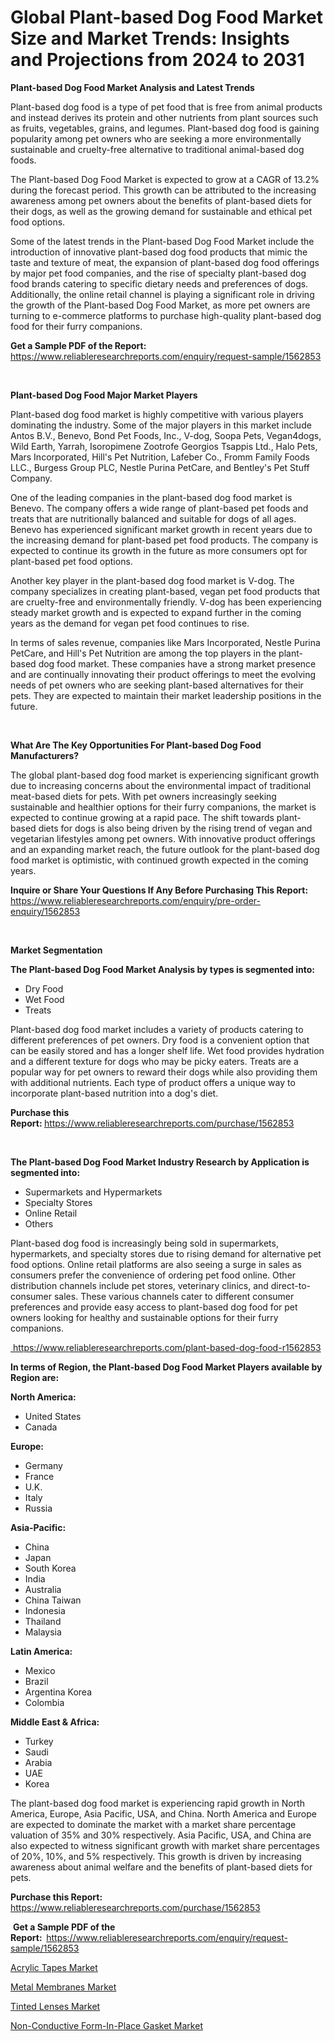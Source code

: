 <p><h1>Global Plant-based Dog Food Market Size and Market Trends: Insights and Projections from 2024 to 2031</h1></p><p><strong>Plant-based Dog Food Market Analysis and Latest Trends</strong></p>
<p><p>Plant-based dog food is a type of pet food that is free from animal products and instead derives its protein and other nutrients from plant sources such as fruits, vegetables, grains, and legumes. Plant-based dog food is gaining popularity among pet owners who are seeking a more environmentally sustainable and cruelty-free alternative to traditional animal-based dog foods.</p><p>The Plant-based Dog Food Market is expected to grow at a CAGR of 13.2% during the forecast period. This growth can be attributed to the increasing awareness among pet owners about the benefits of plant-based diets for their dogs, as well as the growing demand for sustainable and ethical pet food options.</p><p>Some of the latest trends in the Plant-based Dog Food Market include the introduction of innovative plant-based dog food products that mimic the taste and texture of meat, the expansion of plant-based dog food offerings by major pet food companies, and the rise of specialty plant-based dog food brands catering to specific dietary needs and preferences of dogs. Additionally, the online retail channel is playing a significant role in driving the growth of the Plant-based Dog Food Market, as more pet owners are turning to e-commerce platforms to purchase high-quality plant-based dog food for their furry companions.</p></p>
<p><strong>Get a Sample PDF of the Report:&nbsp;</strong> <a href="https://www.reliableresearchreports.com/enquiry/request-sample/1562853">https://www.reliableresearchreports.com/enquiry/request-sample/1562853</a></p>
<p>&nbsp;</p>
<p><strong>Plant-based Dog Food Major Market Players</strong></p>
<p><p>Plant-based dog food market is highly competitive with various players dominating the industry. Some of the major players in this market include Antos B.V., Benevo, Bond Pet Foods, Inc., V-dog, Soopa Pets, Vegan4dogs, Wild Earth, Yarrah, Isoropimene Zootrofe Georgios Tsappis Ltd., Halo Pets, Mars Incorporated, Hill's Pet Nutrition, Lafeber Co., Fromm Family Foods LLC., Burgess Group PLC, Nestle Purina PetCare, and Bentley's Pet Stuff Company.</p><p>One of the leading companies in the plant-based dog food market is Benevo. The company offers a wide range of plant-based pet foods and treats that are nutritionally balanced and suitable for dogs of all ages. Benevo has experienced significant market growth in recent years due to the increasing demand for plant-based pet food products. The company is expected to continue its growth in the future as more consumers opt for plant-based pet food options.</p><p>Another key player in the plant-based dog food market is V-dog. The company specializes in creating plant-based, vegan pet food products that are cruelty-free and environmentally friendly. V-dog has been experiencing steady market growth and is expected to expand further in the coming years as the demand for vegan pet food continues to rise.</p><p>In terms of sales revenue, companies like Mars Incorporated, Nestle Purina PetCare, and Hill's Pet Nutrition are among the top players in the plant-based dog food market. These companies have a strong market presence and are continually innovating their product offerings to meet the evolving needs of pet owners who are seeking plant-based alternatives for their pets. They are expected to maintain their market leadership positions in the future.</p></p>
<p>&nbsp;</p>
<p><strong>What Are The Key Opportunities For Plant-based Dog Food Manufacturers?</strong></p>
<p><p>The global plant-based dog food market is experiencing significant growth due to increasing concerns about the environmental impact of traditional meat-based diets for pets. With pet owners increasingly seeking sustainable and healthier options for their furry companions, the market is expected to continue growing at a rapid pace. The shift towards plant-based diets for dogs is also being driven by the rising trend of vegan and vegetarian lifestyles among pet owners. With innovative product offerings and an expanding market reach, the future outlook for the plant-based dog food market is optimistic, with continued growth expected in the coming years.</p></p>
<p><strong>Inquire or Share Your Questions If Any Before Purchasing This Report:</strong> <a href="https://www.reliableresearchreports.com/enquiry/pre-order-enquiry/1562853">https://www.reliableresearchreports.com/enquiry/pre-order-enquiry/1562853</a></p>
<p>&nbsp;</p>
<p><strong>Market Segmentation</strong></p>
<p><strong>The Plant-based Dog Food Market Analysis by types is segmented into:</strong></p>
<p><ul><li>Dry Food</li><li>Wet Food</li><li>Treats</li></ul></p>
<p><p>Plant-based dog food market includes a variety of products catering to different preferences of pet owners. Dry food is a convenient option that can be easily stored and has a longer shelf life. Wet food provides hydration and a different texture for dogs who may be picky eaters. Treats are a popular way for pet owners to reward their dogs while also providing them with additional nutrients. Each type of product offers a unique way to incorporate plant-based nutrition into a dog's diet.</p></p>
<p><strong>Purchase this Report:&nbsp;</strong><a href="https://www.reliableresearchreports.com/purchase/1562853">https://www.reliableresearchreports.com/purchase/1562853</a></p>
<p>&nbsp;</p>
<p><strong>The Plant-based Dog Food Market Industry Research by Application is segmented into:</strong></p>
<p><ul><li>Supermarkets and Hypermarkets</li><li>Specialty Stores</li><li>Online Retail</li><li>Others</li></ul></p>
<p><p>Plant-based dog food is increasingly being sold in supermarkets, hypermarkets, and specialty stores due to rising demand for alternative pet food options. Online retail platforms are also seeing a surge in sales as consumers prefer the convenience of ordering pet food online. Other distribution channels include pet stores, veterinary clinics, and direct-to-consumer sales. These various channels cater to different consumer preferences and provide easy access to plant-based dog food for pet owners looking for healthy and sustainable options for their furry companions.</p></p>
<p><a href="https://www.reliableresearchreports.com/plant-based-dog-food-r1562853">&nbsp;https://www.reliableresearchreports.com/plant-based-dog-food-r1562853</a></p>
<p><strong>In terms of Region, the Plant-based Dog Food Market Players available by Region are:</strong></p>
<p>
    <p> <strong> North America: </strong>
        <ul>
            <li>United States</li>
            <li>Canada</li>
        </ul>
        </p> 
    <p> <strong> Europe: </strong>
        <ul>
            <li>Germany</li>
            <li>France</li>
            <li>U.K.</li>
            <li>Italy</li>
            <li>Russia</li>
        </ul>
        </p> 
    <p> <strong> Asia-Pacific: </strong>
        <ul>
            <li>China</li>
            <li>Japan</li>
            <li>South Korea</li>
            <li>India</li>
            <li>Australia</li>
            <li>China Taiwan</li>
            <li>Indonesia</li>
            <li>Thailand</li>
            <li>Malaysia</li>
        </ul>
        </p> 
    <p> <strong> Latin America: </strong>
        <ul>
            <li>Mexico</li>
            <li>Brazil</li>
            <li>Argentina Korea</li>
            <li>Colombia</li>
        </ul>
        </p> 
    <p> <strong> Middle East & Africa: </strong>
        <ul>
            <li>Turkey</li>
            <li>Saudi</li>
            <li>Arabia</li>
            <li>UAE</li>
            <li>Korea</li>
        </ul>
    </p>
    </p>
<p><p>The plant-based dog food market is experiencing rapid growth in North America, Europe, Asia Pacific, USA, and China. North America and Europe are expected to dominate the market with a market share percentage valuation of 35% and 30% respectively. Asia Pacific, USA, and China are also expected to witness significant growth with market share percentages of 20%, 10%, and 5% respectively. This growth is driven by increasing awareness about animal welfare and the benefits of plant-based diets for pets.</p></p>
<p><strong>Purchase this Report: </strong><a href="https://www.reliableresearchreports.com/purchase/1562853">https://www.reliableresearchreports.com/purchase/1562853</a></p>
<p>&nbsp;<strong>Get a Sample PDF of the Report:&nbsp;&nbsp;</strong><a href="https://www.reliableresearchreports.com/enquiry/request-sample/1562853">https://www.reliableresearchreports.com/enquiry/request-sample/1562853</a></p>
<p><strong></strong></p>
<p><p><a href="https://github.com/AidaLakin1908/Market-Research-Report-List-1/blob/main/acrylic-tapes-market.md">Acrylic Tapes Market</a></p><p><a href="https://www.linkedin.com/pulse/global-metal-membranes-market-product-type-application-suw9e?trackingId=jqU52zvzQMd0siOlOOPIqg%3D%3D">Metal Membranes Market</a></p><p><a href="https://github.com/waughhelen1/Market-Research-Report-List-1/blob/main/tinted-lenses-market.md">Tinted Lenses Market</a></p><p><a href="https://www.linkedin.com/pulse/global-non-conductive-form-in-place-gasket-industry-types-ljfpe?trackingId=mTZkHDbRg7w6KozJS0zskQ%3D%3D">Non-Conductive Form-In-Place Gasket Market</a></p></p>